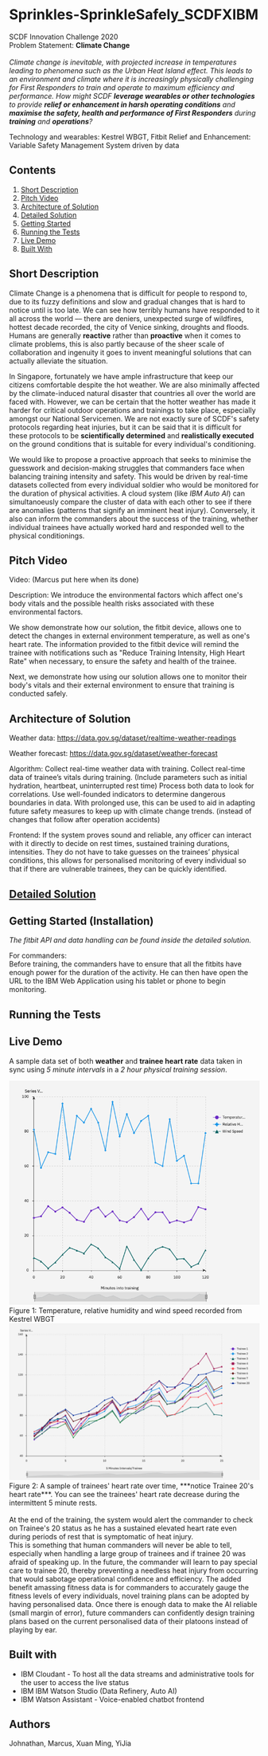 # Sprinkles-SprinkleSafely_SCDFXIBM
SCDF Innovation Challenge 2020\
Problem Statement: **Climate Change**\
\
*Climate change is inevitable, with projected increase in temperatures leading to phenomena such as the Urban Heat Island effect. This leads to an environment and climate where it is increasingly physically challenging for First Responders to train and operate to maximum efficiency and performance. How might SCDF **leverage wearables or other technologies** to provide **relief or enhancement in harsh operating conditions** and **maximise the safety, health and performance of First Responders** during **training** and **operations**?*

Technology and wearables: Kestrel WBGT, Fitbit
Relief and Enhancement: Variable Safety Management System driven by data


## Contents
1. [Short Description](#short-description)
2. [Pitch Video](#pitch-video)
3. [Architecture of Solution](#architecture-of-solution)
4. [Detailed Solution](#detailed-solution)
5. [Getting Started](#getting-started-installation)
6. [Running the Tests](#running-the-tests)
7. [Live Demo](#live-demo)
8. [Built With](#built-with)

## Short Description
Climate Change is a phenomena that is difficult for people to respond to, due to its fuzzy definitions and slow and gradual changes that is hard to notice until is too late. We can see how terribly humans have responded to it all across the world –– there are deniers, unexpected surge of wildfires, hottest decade recorded, the city of Venice sinking, droughts and floods. Humans are generally **reactive** rather than **proactive** when it comes to climate problems, this is also partly because of the sheer scale of collaboration and ingenuity it goes to invent meaningful solutions that can actually alleviate the situation.

In Singapore, fortunately we have ample infrastructure that keep our citizens comfortable despite the hot weather. We are also minimally affected by the climate-induced natural disaster that countries all over the world are faced with. However, we can be certain that the hotter weather has made it harder for critical outdoor operations and trainings to take place, especially amongst our National Servicemen. We are not exactly sure of SCDF's safety protocols regarding heat injuries, but it can be said that it is difficult for these protocols to be **scientifically determined** and **realistically executed** on the ground conditions that is suitable for every individual's conditioning.

We would like to propose a proactive approach that seeks to minimise the guesswork and decision-making struggles that commanders face when balancing training intensity and safety. This would be driven by real-time datasets collected from every individual soldier who would be monitored for the duration of physical activities. A cloud system (like *IBM Auto AI*) can simultanoeusly compare the cluster of data with each other to see if there are anomalies (patterns that signify an imminent heat injury). Conversely, it also can inform the commanders about the success of the training, whether individual trainees have actually worked hard and responded well to the physical conditionings.


## Pitch Video
Video: (Marcus put here when its done)

Description:
We introduce the environmental factors which affect one's body vitals and the possible health risks associated with these environmental factors.

We show demonstrate how our solution, the fitbit device, allows one to detect the changes in external environment temperature, as well as one's heart rate. The information provided to the fitbit device will remind the trainee with notifications such as "Reduce Training Intensity, High Heart Rate" when necessary, to ensure the safety and health of the trainee.

Next, we demonstrate how using our solution allows one to monitor their body's vitals and their external environment to ensure that training is conducted safely.

## Architecture of Solution
Weather data: https://data.gov.sg/dataset/realtime-weather-readings

Weather forecast: https://data.gov.sg/dataset/weather-forecast

Algorithm:
Collect real-time weather data with training.
Collect real-time data of trainee’s vitals during training. (Include parameters such as initial hydration, heartbeat, uninterrupted rest time)
Process both data to look for correlations. Use well-founded indicators to determine dangerous boundaries in data.
With prolonged use, this can be used to aid in adapting future safety measures to keep up with climate change trends. (instead of changes that follow after operation accidents)

Frontend: If the system proves sound and reliable, any officer can interact with it directly to decide on rest times, sustained training durations, intensities. They do not have to take guesses on the trainees’ physical conditions, this allows for personalised monitoring of every individual so that if there are vulnerable trainees, they can be quickly identified.

## [Detailed Solution](DESCRIPTION.md)

## Getting Started (Installation)

*The fitbit API and data handling can be found inside the detailed solution.*

For commanders:<br/>
Before training, the commanders have to ensure that all the fitbits have enough power for the duration of the activity. He can then have open the URL to the IBM Web Application using his tablet or phone to begin monitoring.


## Running the Tests

## Live Demo

A sample data set of both **weather** and **trainee heart rate** data taken in sync using *5 minute intervals* in a *2 hour physical training session*.

<img src="./dataview-vis-weather.png">
Figure 1: Temperature, relative humidity and wind speed recorded from Kestrel WBGT

<img src="./dataview-vis.png">
Figure 2: A sample of trainees' heart rate over time, ***notice Trainee 20's heart rate***. You can see the trainees' heart rate decrease during the intermittent 5 minute rests.
<br/><br/>
At the end of the training, the system would alert the commander to check on Trainee's 20 status as he has a sustained elevated heart rate even during periods of rest that is symptomatic of heat injury.<br/>
This is something that human commanders will never be able to tell, especially when handling a large group of trainees and if trainee 20 was afraid of speaking up. In the future, the commander will learn to pay special care to trainee 20, thereby preventing a needless heat injury from occurring that would sabotage operational confidence and efficiency. The added benefit amassing fitness data is for commanders to accurately gauge the fitness levels of every individuals, novel training plans can be adopted by having personalised data. Once there is enough data to make the AI reliable (small margin of error), future commanders can confidently design training plans based on the current personalised data of their platoons instead of playing by ear.

## Built with
* IBM Cloudant - To host all the data streams and administrative tools for the user to access the live status
* IBM IBM Watson Studio (Data Refinery, Auto AI)
* IBM Watson Assistant - Voice-enabled chatbot frontend

## Authors
Johnathan, Marcus, Xuan Ming, YiJia


